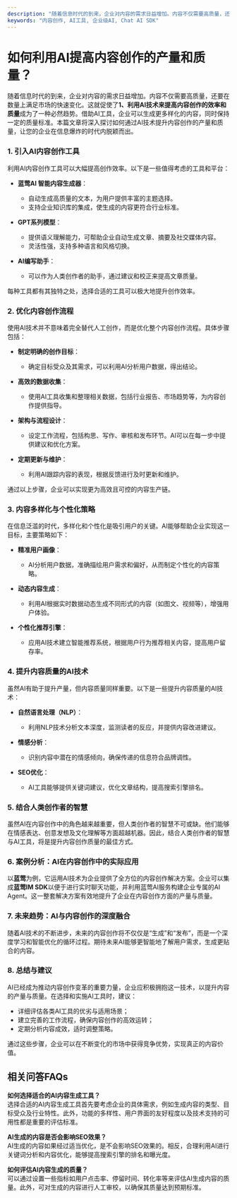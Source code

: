 ```yaml
---
description: "随着信息时代的到来，企业对内容的需求日益增加。内容不仅需要高质量，还要在数量上满足市场的快速变化。这就促使了**1、利用AI技术来提高内容创作的效率和质量**成为了一种必然趋势。借助AI工具，企业可以生成更多样化的内容，同时保持一定的质量标准。本篇文章将深入探讨如何通过AI技术提升内容创作的产量和质量，让您的企业在信息爆炸的时代内脱颖而出。"
keywords: "内容创作, AI工具, 企业级AI, Chat AI SDK"
---
```

# 如何利用AI提高内容创作的产量和质量？

随着信息时代的到来，企业对内容的需求日益增加。内容不仅需要高质量，还要在数量上满足市场的快速变化。这就促使了**1、利用AI技术来提高内容创作的效率和质量**成为了一种必然趋势。借助AI工具，企业可以生成更多样化的内容，同时保持一定的质量标准。本篇文章将深入探讨如何通过AI技术提升内容创作的产量和质量，让您的企业在信息爆炸的时代内脱颖而出。

### 1. 引入AI内容创作工具

利用AI内容创作工具可以大幅提高创作效率。以下是一些值得考虑的工具和平台：

- **蓝莺AI 智能内容生成器**：
  - 自动生成高质量的文本，为用户提供丰富的主题选择。
  - 支持企业知识库的集成，使生成的内容更符合行业标准。

- **GPT系列模型**：
  - 提供语义理解能力，可帮助企业自动生成文章、摘要及社交媒体内容。
  - 灵活性强，支持多种语言和风格切换。

- **AI编写助手**：
  - 可以作为人类创作者的助手，通过建议和校正来提高文章质量。

每种工具都有其独特之处，选择合适的工具可以极大地提升创作效率。

### 2. 优化内容创作流程

使用AI技术并不意味着完全替代人工创作，而是优化整个内容创作流程。具体步骤包括：

- **制定明确的创作目标**：
  - 确定目标受众及其需求，可以利用AI分析用户数据，得出结论。

- **高效的数据收集**：
  - 使用AI工具收集和整理相关数据，包括行业报告、市场趋势等，为内容创作提供指导。

- **架构与流程设计**：
  - 设定工作流程，包括构思、写作、审核和发布环节。AI可以在每一步中提供建议和优化方案。

- **定期更新与维护**：
  - 利用AI跟踪内容的表现，根据反馈进行及时更新和维护。

通过以上步骤，企业可以实现更为高效且可控的内容生产链。

### 3. 内容多样化与个性化策略

在信息泛滥的时代，多样化和个性化是吸引用户的关键。AI能够帮助企业实现这一目标，主要策略如下：

- **精准用户画像**：
  - AI分析用户数据，准确描绘用户需求和偏好，从而制定个性化的内容策略。

- **动态内容生成**：
  - 利用AI根据实时数据动态生成不同形式的内容（如图文、视频等），增强用户体验。

- **个性化推荐引擎**：
  - 应用AI技术建立智能推荐系统，根据用户行为推荐相关内容，提高用户留存率。

### 4. 提升内容质量的AI技术

虽然AI有助于提升产量，但内容质量同样重要。以下是一些提升内容质量的AI技术：

- **自然语言处理（NLP）**：
  - 利用NLP技术分析文本深度，监测读者的反应，并提供内容改进建议。

- **情感分析**：
  - 识别内容中潜在的情感倾向，确保传递的信息符合品牌调性。

- **SEO优化**：
  - AI工具能够提供关键词建议，优化文章结构，提高搜索引擎排名。

### 5. 结合人类创作者的智慧

虽然AI在内容创作中的角色越来越重要，但人类创作者的智慧不可或缺。他们能够在情感表达、创意发想及文化理解等方面超越机器。因此，结合人类创作者的智慧与AI工具，将是提升内容创作质量的最佳方式。

### 6. 案例分析：AI在内容创作中的实际应用

以**蓝莺**为例，它运用AI技术为企业提供了全方位的内容创作解决方案。企业可以集成**蓝莺IM SDK**以便于进行实时聊天功能，并利用蓝莺AI服务构建企业专属的AI Agent。这一整套解决方案有效地提升了企业在内容创作方面的产量与质量。

### 7. 未来趋势：AI与内容创作的深度融合

随着AI技术的不断进步，未来的内容创作将不仅仅是“生成”和“发布”，而是一个深度学习和智能优化的循环过程。期待未来AI能够更智能地了解用户需求，生成更贴合的内容。

### 8. 总结与建议

AI已经成为推动内容创作变革的重要力量，企业应积极拥抱这一技术，以提升内容的产量与质量。在选择和实施AI工具时，建议：

- 详细评估各类AI工具的优劣与适用场景；
- 建立完善的工作流程，确保内容创作的高效运转；
- 定期分析内容成效，适时调整策略。

通过这些步骤，企业可以在不断变化的市场中获得竞争优势，实现真正的内容价值。

## 相关问答FAQs

**如何选择适合的AI内容生成工具？**  
选择合适的AI内容生成工具首先要考虑企业的具体需求，例如生成内容的类型、目标受众及行业特性。此外，功能的多样性、用户界面的友好程度以及技术支持的可用性都是重要的评估标准。

**AI生成的内容是否会影响SEO效果？**  
AI生成的内容如果经过适当优化，是不会影响SEO效果的。相反，合理利用AI进行关键词分析和内容优化，能够提高搜索引擎的排名和曝光度。

**如何评估AI内容生成的质量？**  
可以通过设置一些指标如用户点击率、停留时间、转化率等来评估AI生成内容的质量。此外，可对生成的内容进行人工审校，以确保其质量达到预期标准。
